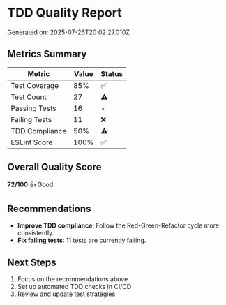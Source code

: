 # TDD Quality Report

Generated on: 2025-07-26T20:02:27.010Z

## Metrics Summary

| Metric | Value | Status |
|--------|-------|--------|
| Test Coverage | 85% | ✅ |
| Test Count | 27 | ⚠️ |
| Passing Tests | 16 | - |
| Failing Tests | 11 | ❌ |
| TDD Compliance | 50% | ⚠️ |
| ESLint Score | 100% | ✅ |

## Overall Quality Score

**72/100** 👍 Good

## Recommendations

- **Improve TDD compliance**: Follow the Red-Green-Refactor cycle more consistently.
- **Fix failing tests**: 11 tests are currently failing.

## Next Steps

1. Focus on the recommendations above
2. Set up automated TDD checks in CI/CD
3. Review and update test strategies
